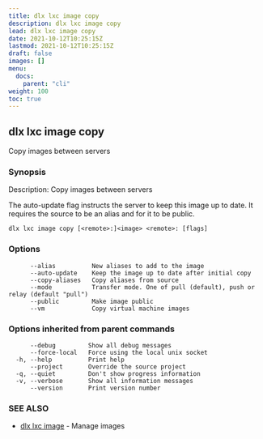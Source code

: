 ```yaml
---
title: dlx lxc image copy
description: dlx lxc image copy
lead: dlx lxc image copy
date: 2021-10-12T10:25:15Z
lastmod: 2021-10-12T10:25:15Z
draft: false
images: []
menu:
  docs:
    parent: "cli"
weight: 100
toc: true
---
```

## dlx lxc image copy

Copy images between servers

### Synopsis

Description:
  Copy images between servers

  The auto-update flag instructs the server to keep this image up to date.
  It requires the source to be an alias and for it to be public.



```
dlx lxc image copy [<remote>:]<image> <remote>: [flags]
```

### Options

```
      --alias          New aliases to add to the image
      --auto-update    Keep the image up to date after initial copy
      --copy-aliases   Copy aliases from source
      --mode           Transfer mode. One of pull (default), push or relay (default "pull")
      --public         Make image public
      --vm             Copy virtual machine images
```

### Options inherited from parent commands

```
      --debug         Show all debug messages
      --force-local   Force using the local unix socket
  -h, --help          Print help
      --project       Override the source project
  -q, --quiet         Don't show progress information
  -v, --verbose       Show all information messages
      --version       Print version number
```

### SEE ALSO

* [dlx lxc image](/docs/cmd/dlx_lxc_image)	 - Manage images

